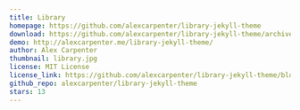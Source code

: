 ```yaml
---
title: Library
homepage: https://github.com/alexcarpenter/library-jekyll-theme
download: https://github.com/alexcarpenter/library-jekyll-theme/archive/gh-pages.zip
demo: http://alexcarpenter.me/library-jekyll-theme/
author: Alex Carpenter
thumbnail: library.jpg
license: MIT License
license_link: https://github.com/alexcarpenter/library-jekyll-theme/blob/gh-pages/LICENSE
github_repo: alexcarpenter/library-jekyll-theme
stars: 13
---
```


